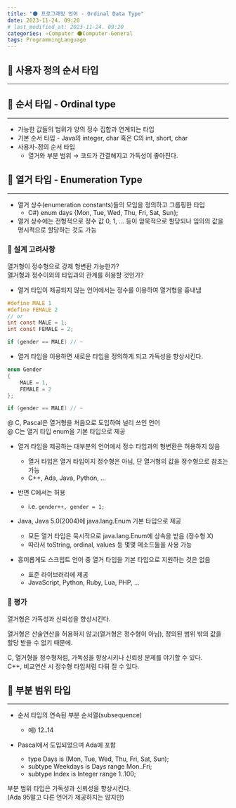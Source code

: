 ```yaml
---
title: "🌑 프로그래밍 언어 - Ordinal Data Type"
date: 2023-11-24. 09:20
# last_modified_at: 2023-11-24. 09:20
categories: ⭐Computer 🌑Computer-General
tags: ProgrammingLanguage
---
```


## 💫 사용자 정의 순서 타입

---

## 💫 순서 타입 - Ordinal type

---

- 가능한 값들의 범위가 양의 정수 집합과 연계되는 타입
- 기본 순서 타입 - Java의 integer, char 혹은 C의 int, short, char
- 사용자-정의 순서 타입
  - 열거와 부분 범위 → 코드가 간결해지고 가독성이 좋아진다.

## 💫 열거 타입 - Enumeration Type

---

- 열거 상수(enumeration constants)들의 모임을 정의하고 그룹핑한 타입
  - C#) enum days {Mon, Tue, Wed, Thu, Fri, Sat, Sun};
- 열거 상수에는 전형적으로 정수 값 0, 1, … 등이 암묵적으로 할당되나 임의의 값을 명시적으로 할당하는 것도 가능

### 🫧 설계 고려사항

열거형이 정수형으로 강제 형변환 가능한가?  
열거형과 정수이외의 타입과의 관계를 허용할 것인가?  

- 열거 타입이 제공되지 않는 언어에서는 정수를 이용하여 열거형을 흉내냄

```c
#define MALE 1
#define FEMALE 2
// or
int const MALE = 1;
int const FEMALE = 2;

if (gender == MALE) // ~
```

- 열거 타입을 이용하면 새로운 타입을 정의하게 되고 가독성을 향상시킨다.

```c
enum Gender
{
    MALE = 1,
    FEMALE = 2
};

if (gender == MALE) // ~
```

@ C, Pascal은 열거형을 처음으로 도입하여 널리 쓰인 언어  
@ C는 열거 타입 enum을 기본 타입으로 제공  

- 열거 타입을 제공하는 대부분의 언어에서 정수 타입과의 형변환은 허용하지 않음
  - 열거 타입은 열거 타입이지 정수형은 아님, 단 열거형의 값을 정수형으로 참조는 가능
  - C++, Ada, Java, Python, ...
- 반면 C에서는 허용
  - i.e. `gender++, gender = 1;`

- Java, Java 5.0(2004)에 java.lang.Enum 기본 타입으로 제공
  - 모든 열거 타입은 묵시적으로 java.lang.Enum에 상속을 받음 (정수형 X)
  - 따라서 toString, ordinal, values 등 몇몇 메소드들을 사용 가능

- 흥미롭게도 스크립트 언어 중 열거 타입을 기본 타입으로 지원하는 것은 없음
  - 표준 라이브러리에 제공
  - JavaScript, Python, Ruby, Lua, PHP, ...

### 🫧 평가

열거형은 가독성과 신뢰성을 향상시킨다.  

열거형은 산술연산을 허용하지 않고(열거형은 정수형이 아님), 정의된 범위 밖의 값을 할당 받을 수 없기 때문에.  

C, 열거형을 정수형처럼, 가독성을 향상시키나 신뢰성 문제를 야기할 수 있다.  
C++, 비교연산 시 정수형 타입처럼 다뤄 질 수 있다.  

## 💫 부분 범위 타입

---

- 순서 타입의 연속된 부분 순서열(subsequence)
  - 예) 12..14

- Pascal에서 도입되었으며 Ada에 포함
  - type Days is (Mon, Tue, Wed, Thu, Fri, Sat, Sun);
  - subtype Weekdays is Days range Mon..Fri;
  - subtype Index is Integer range 1..100;

부분 범위 타입은 가독성과 신뢰성을 향상시킨다.  
(Ada 95말고 다른 언어가 제공하지는 않지만)  

